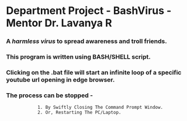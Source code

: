# Department Project - BashVirus - Mentor Dr. Lavanya R

### A *harmless virus* to spread awareness and troll friends.

### This program is written using BASH/SHELL script.

### Clicking on the .bat file will start an infinite loop of a specific youtube url opening in edge browser.

### The process can be stopped - 
				1. By Swiftly Closing The Command Prompt Window.
				2. Or, Restarting The PC/Laptop.


